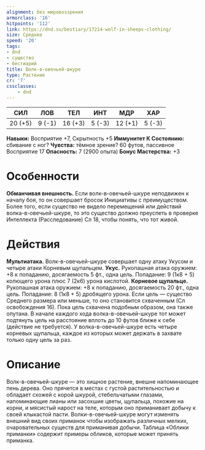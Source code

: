```yaml
---
alignment: без мировоззрения
armorclass: '16'
hitpoints: '112'
link: https://dnd.su/bestiary/17214-wolf-in-sheeps-clothing/
size: Среднее
speed: '20'
tags:
- dnd
- существо
- бестиарий
title: Волк-в-овечьей-шкуре
type: Растение
cr: '7'
cssclasses:
    - dnd
---
```



| СИЛ | ЛОВ | ТЕЛ | ИНТ | МДР | ХАР |
|---|---|---|---|---|---|
| 20 (+5) | 9 (-1) | 16 (+3) | 5 (-3) | 12 (+1) | 5 (-3) |
**Навыки:** Восприятие +7, Скрытность +5
**Иммунитет К Состоянию:** сбивание с ног?
**Чувства:** тёмное зрение? 60 футов, пассивное Восприятие 17
**Опасность:** 7 (2900 опыта)
**Бонус Мастерства:** +3


# Особенности
**Обманчивая внешность.** Если волк-в-овечьей-шкуре неподвижен к началу боя, то он совершает бросок Инициативы с преимуществом. Более того, если существо не видело перемещений или действий волка-в-овечьей-шкуре, то это существо должно преуспеть в проверке Интеллекта (Расследование) Сл 18, чтобы понять, что тот живой.


# Действия
**Мультиатака.** Волк-в-овечьей-шкуре совершает одну атаку Укусом и четыре атаки Корневым щупальцем.
**Укус.** Рукопашная атака оружием: +8 к попаданию, досягаемость 5 фт., одна цель. Попадание: 9 (1к8 + 5) колющего урона плюс 7 (2к6) урона кислотой.
**Корневое щупальце.** Рукопашная атака оружием: +8 к попаданию, досягаемость 20 фт., одна цель. Попадание: 8 (1к8 + 5) дробящего урона. Если цель — существо Среднего размера или меньше, то оно становится схваченным (Сл освобождения 16). Пока цель схвачена подобным образом, она также опутана. В начале каждого хода волка-в-овечьей-шкуре тот может подтянуть цель на расстояние вплоть до 10 футов ближе к себе (действие не требуется). У волка-в-овечьей-шкуре есть четыре корневых щупальца, каждое из которых может держать в захвате только одну цель за раз.


# Описание
Волк-в-овечьей-шкуре — это хищное растение, внешне напоминающее пень дерева. Оно прячется в местах с густой растительностью и обладает схожей с корой шкурой, стебельчатыми глазами, напоминающие лианы или засохшие цветы, щупальца, похожие на корни, и мясистый нарост на теле, которым оно приманивает добычу к своей клыкастой пасти. Волки-в-овечьей-шкуре могут изменять внешний вид своих приманок чтобы изображать различных мелких, очаровательных существ для приманивая добычи. Таблица «Облики приманки» содержит примеры обликов, которые может принять приманка.